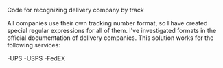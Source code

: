 Code for recognizing delivery company by track

All companies use their own tracking number format, so I have created special regular expressions for all of them. I've investigated formats in the official documentation of delivery companies. This solution works for the following services:

-UPS
-USPS
-FedEX
